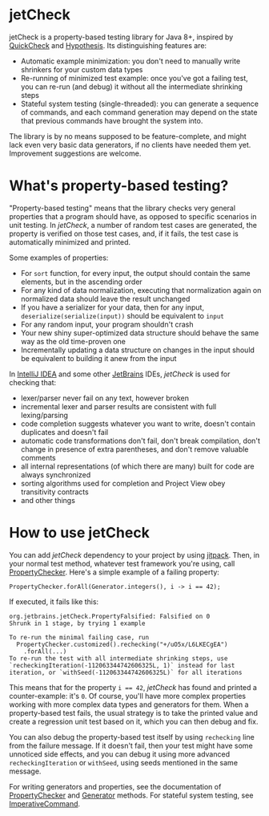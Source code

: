 # jetCheck
 
jetCheck is a property-based testing library for Java 8+, inspired by [QuickCheck](https://en.wikipedia.org/wiki/QuickCheck) and [Hypothesis](https://hypothesis.works/). Its distinguishing features are:
* Automatic example minimization: you don't need to manually write shrinkers for your custom data types 
* Re-running of minimized test example: once you've got a failing test, you can re-run (and debug) it without all the intermediate shrinking steps
* Stateful system testing (single-threaded): you can generate a sequence of commands, and each command generation may depend on the state that previous commands have brought the system into.

The library is by no means supposed to be feature-complete, and might lack even very basic data generators, if no clients have needed them yet. Improvement suggestions are welcome. 

# What's property-based testing?

"Property-based testing" means that the library checks very general properties that a program should have, as opposed to specific scenarios in unit testing. In *jetCheck*, a number of random test cases are generated, the property is verified on those test cases, and, if it fails, the test case is automatically minimized and printed.

Some examples of properties:
* For `sort` function, for every input, the output should contain the same elements, but in the ascending order
* For any kind of data normalization, executing that normalization again on normalized data should leave the result unchanged
* If you have a serializer for your data, then for any input, `deserialize(serialize(input))` should be equivalent to `input`
* For any random input, your program shouldn't crash
* Your new shiny super-optimized data structure should behave the same way as the old time-proven one
* Incrementally updating a data structure on changes in the input should be equivalent to building it anew from the input

In [IntelliJ IDEA](https://github.com/JetBrains/intellij-community) and some other [JetBrains](https://www.jetbrains.com/) IDEs, *jetCheck* is used for checking that:
* lexer/parser never fail on any text, however broken
* incremental lexer and parser results are consistent with full lexing/parsing 
* code completion suggests whatever you want to write, doesn't contain duplicates and doesn't fail
* automatic code transformations don't fail, don't break compilation, don't change in presence of extra parentheses, and don't remove valuable comments
* all internal representations (of which there are many) built for code are always synchronized
* sorting algorithms used for completion and Project View obey transitivity contracts
* and other things

# How to use jetCheck

You can add *jetCheck* dependency to your project by using [jitpack](https://jitpack.io/#jetbrains/jetCheck). Then, in your normal test method, whatever test framework you're using, call [PropertyChecker](src/main/java/org/jetbrains/jetCheck/PropertyChecker.java). Here's a simple example of a failing property:

`PropertyChecker.forAll(Generator.integers(), i -> i == 42);`

If executed, it fails like this:

    org.jetbrains.jetCheck.PropertyFalsified: Falsified on 0
    Shrunk in 1 stage, by trying 1 example
    
    To re-run the minimal failing case, run
      PropertyChecker.customized().rechecking("+/uO5x/L6LKECgEA")
        .forAll(...)
    To re-run the test with all intermediate shrinking steps, use `recheckingIteration(-112063344742606325L, 1)` instead for last iteration, or `withSeed(-112063344742606325L)` for all iterations

This means that for the property `i == 42`, *jetCheck* has found and printed a counter-example: it's `0`. Of course, you'll have more complex properties working with more complex data types and generators for them. When a property-based test fails, the usual strategy is to take the printed value and create a regression unit test based on it, which you can then debug and fix.

You can also debug the property-based test itself by using `rechecking` line from the failure message. If it doesn't fail, then your test might have some unnoticed side effects, and you can debug it using more advanced `recheckingIteration` or `withSeed`, using seeds mentioned in the same message. 

For writing generators and properties, see the documentation of [PropertyChecker](src/main/java/org/jetbrains/jetCheck/PropertyChecker.java) and [Generator](src/main/java/org/jetbrains/jetCheck/Generator.java) methods. For stateful system testing, see [ImperativeCommand](src/main/java/org/jetbrains/jetCheck/ImperativeCommand.java).